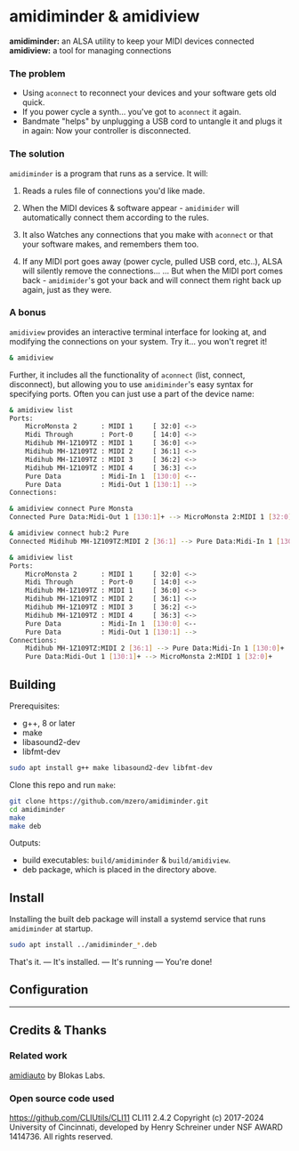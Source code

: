 # amidiminder & amidiview
**amidiminder:** an ALSA utility to keep your MIDI devices connected
**amidiview:** a tool for managing connections

### The problem

  * Using `aconnect` to reconnect your devices and your software gets old quick.
  * If you power cycle a synth... you've got to `aconnect` it again.
  * Bandmate "helps" by unplugging a USB cord to untangle it and plugs it in again:
    Now your controller is disconnected.

### The solution

`amidiminder` is a program that runs as a service. It will:

  1. Reads a rules file of connections you'd like made.

  2. When the MIDI devices & software appear - `amidimider` will
     automatically connect them according to the rules.

  3. It also Watches any connections that you make with `aconnect` or that your
     software makes, and remembers them too.

  4. If any MIDI port goes away (power cycle, pulled USB cord, etc..), ALSA
     will silently remove the connections...
     ... But when the MIDI port comes back - `amidimider`'s got your back and
     will connect them right back up again, just as they were.

### A bonus

`amidiview` provides an interactive terminal interface for looking at, and
modifying the connections on your system. Try it... you won't regret it!

```sh
& amidiview
```

Further, it includes all the functionality of `aconnect` (list, connect,
disconnect), but allowing you to use `amidiminder`'s easy syntax for
specifying ports. Often you can just use a part of the device name:

```sh
& amidiview list
Ports:
    MicroMonsta 2      : MIDI 1     [ 32:0] <->
    Midi Through       : Port-0     [ 14:0] <->
    Midihub MH-1Z109TZ : MIDI 1     [ 36:0] <->
    Midihub MH-1Z109TZ : MIDI 2     [ 36:1] <->
    Midihub MH-1Z109TZ : MIDI 3     [ 36:2] <->
    Midihub MH-1Z109TZ : MIDI 4     [ 36:3] <->
    Pure Data          : Midi-In 1  [130:0] <--
    Pure Data          : Midi-Out 1 [130:1] -->
Connections:

& amidiview connect Pure Monsta
Connected Pure Data:Midi-Out 1 [130:1]+ --> MicroMonsta 2:MIDI 1 [32:0]+

& amidiview connect hub:2 Pure
Connected Midihub MH-1Z109TZ:MIDI 2 [36:1] --> Pure Data:Midi-In 1 [130:0]+

& amidiview list
Ports:
    MicroMonsta 2      : MIDI 1     [ 32:0] <->
    Midi Through       : Port-0     [ 14:0] <->
    Midihub MH-1Z109TZ : MIDI 1     [ 36:0] <->
    Midihub MH-1Z109TZ : MIDI 2     [ 36:1] <->
    Midihub MH-1Z109TZ : MIDI 3     [ 36:2] <->
    Midihub MH-1Z109TZ : MIDI 4     [ 36:3] <->
    Pure Data          : Midi-In 1  [130:0] <--
    Pure Data          : Midi-Out 1 [130:1] -->
Connections:
    Midihub MH-1Z109TZ:MIDI 2 [36:1] --> Pure Data:Midi-In 1 [130:0]+
    Pure Data:Midi-Out 1 [130:1]+ --> MicroMonsta 2:MIDI 1 [32:0]+
```


## Building

Prerequisites:
  * g++, 8 or later
  * make
  * libasound2-dev
  * libfmt-dev

```sh
sudo apt install g++ make libasound2-dev libfmt-dev
```

Clone this repo and run `make`:

```sh
git clone https://github.com/mzero/amidiminder.git
cd amidiminder
make
make deb
```

Outputs:

 - build executables: `build/amidiminder` & `build/amidiview`.
 - deb package, which is placed in the directory above.


## Install

Installing the built deb package will install a systemd service that runs
`amidiminder` at startup.

```sh
sudo apt install ../amidiminder_*.deb
```

That's it. — It's installed. — It's running — You're done!

## Configuration


---


## Credits & Thanks

### Related work

[amidiauto](https://github.com/BlokasLabs/amidiauto) by Blokas Labs.

### Open source code used

https://github.com/CLIUtils/CLI11
CLI11 2.4.2 Copyright (c) 2017-2024 University of Cincinnati, developed by Henry
Schreiner under NSF AWARD 1414736. All rights reserved.
